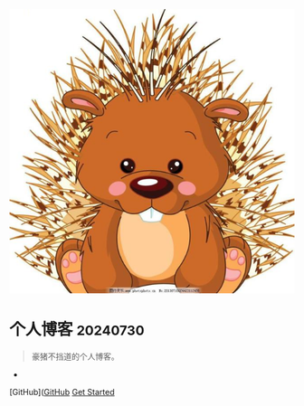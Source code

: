 <!-- _coverpage.md -->

![logo](_media/icon.jpg)

# 个人博客 <small>20240730</small>

> 豪猪不挡道的个人博客。

-

[GitHub]([GitHub](https://porcupineboy.github.io/blog/)
[Get Started](/README)
